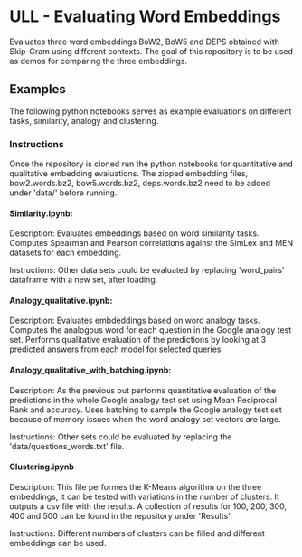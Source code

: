 # ULL - Evaluating Word Embeddings

Evaluates three word embeddings BoW2, BoW5 and DEPS obtained with Skip-Gram using different contexts. The goal of this repository is to be used as demos for comparing the three embeddings.

## Examples

The following python notebooks serves as example evaluations on different tasks, similarity, analogy and clustering. 

### Instructions

Once the repository is cloned run the python notebooks for quantitative and qualitative embedding evaluations. The zipped embedding files, bow2.words.bz2, bow5.words.bz2, deps.words.bz2 need to be added under 'data/' before running.

#### Similarity.ipynb: 

Description:
Evaluates embeddings based on word similarity tasks. 
Computes Spearman and Pearson correlations against the SimLex and MEN datasets for each embedding.

Instructions: Other data sets could be evaluated by replacing 'word_pairs' dataframe with a new set, after loading.

#### Analogy_qualitative.ipynb: 

Description:
Evaluates embdeddings based on word analogy tasks.
Computes the analogous word for each question in the Google analogy test set. 
Performs qualitative evaluation of the predictions by looking at 3 predicted answers from each model for selected queries

#### Analogy_qualitative_with_batching.ipynb: 

Description:
As the previous but performs quantitative evaluation of the predictions in the whole Google analogy test set using Mean Reciprocal Rank and accuracy. 
Uses batching to sample the Google analogy test set because of memory issues when the word analogy set vectors are large.

Instructions: Other sets could be evaluated by replacing the 'data/questions_words.txt' file.

#### Clustering.ipynb

Description:
This file performes the K-Means algorithm on the three embeddings, it can be tested with variations in the number of clusters. It outputs a csv file with the results. A collection of results for 100, 200, 300, 400 and 500 can be found in the repository under 'Results'.

Instructions: Different numbers of clusters can be filled and different embeddings can be used.


